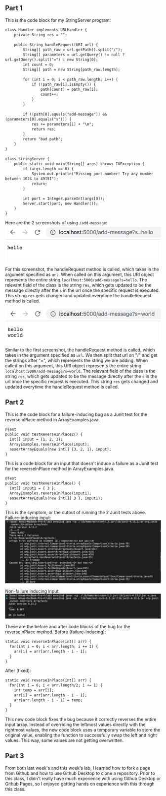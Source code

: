 ## Part 1
This is the code block for my StringServer program:
```
class Handler implements URLHandler {
    private String res = "";

    public String handleRequest(URI url) {
        String[] path_raw = url.getPath().split("/");
        String[] parameters = url.getQuery() != null ? url.getQuery().split("=") : new String[0];
        int count = 0;
        String[] path = new String[path_raw.length];
        
        for (int i = 0; i < path_raw.length; i++) {
            if (!path_raw[i].isEmpty()) {
                path[count] = path_raw[i];
                count++;
            }
        }

        if ((path[0].equals("add-message")) && (parameters[0].equals("s"))) {            
            res += parameters[1] + "\n";
            return res;
        }
        return "bad path";
    }
}

class StringServer {
    public static void main(String[] args) throws IOException {
        if (args.length == 0) {
            System.out.println("Missing port number! Try any number between 1024 to 49151");
            return;
        }

        int port = Integer.parseInt(args[0]);
        Server.start(port, new Handler());
    }
}
```

Here are the 2 screenshots of using `/add-message`:
![image](add-message_1.png)

For this screenshot, the handleRequest method is called, which takes in the argument specified as `url`. When called on this argument, this URI object represents the entire string `localhost:5000/add-message?s=hello`. The relevant field of the class is the string `res`, which gets updated to be the message directly after the `s` in the url once the specific request is executed. This string `res` gets changed and updated everytime the handleRequest method is called.

![image](add-message_2.png)

Similar to the first screenshot, the handleRequest method is called, which takes in the argument specified as `url`. We then split that url on "/" and get the strings after "=", which represents the string we are adding. When called on this argument, this URI object represents the entire string `localhost:5000/add-message?s=world`. The relevant field of the class is the string `res`, which gets updated to be the message directly after the `s` in the url once the specific request is executed. This string `res` gets changed and updated everytime the handleRequest method is called.


## Part 2
This is the code block for a failure-inducing bug as a Junit test for the reverseInPlace method in ArrayExamples.java.
```
@Test
public void testReverseInPlace2() {
  int[] input = {1, 2, 3};
  ArrayExamples.reverseInPlace(input);
  assertArrayEquals(new int[] {3, 2, 1}, input);
}
```

This is a code block for an input that doesn't induce a failure as a Junit test for the reverseInPlace method in ArrayExamples.java.
```
@Test 
public void testReverseInPlace() {
  int[] input1 = { 3 };
  ArrayExamples.reverseInPlace(input1);
  assertArrayEquals(new int[]{ 3 }, input1);
}
```

This is the symptom, or the output of running the 2 Junit tests above.
Failure-inducing input:
![image](buggy_testReversed.png)

Non-failure inducing input:
![image](correct_testReversed.png)

These are the before and after code blocks of the bug for the reverseInPlace method.
Before (failure-inducing):
```
static void reverseInPlace(int[] arr) {
  for(int i = 0; i < arr.length; i += 1) {
    arr[i] = arr[arr.length - i - 1];
  }
}
```

After (fixed):
```
static void reverseInPlace(int[] arr) {
  for(int i = 0; i < arr.length/2; i += 1) {
    int temp = arr[i];
    arr[i] = arr[arr.length - i - 1];
    arr[arr.length - i - 1] = temp;
  }
}
```
This new code block fixes the bug because it correctly reverses the entire input array. Instead of overriding the leftmost values directly with the rightmost values, the new code block uses a temporary variable to store the original value, enabling the function to successfully swap the left and right values. This way, some values are not getting overwritten.


## Part 3
From both last week's and this week's lab, I learned how to fork a page from Github and how to use Github Desktop to clone a repository. Prior to this class, I didn't really have much experience with using Github Desktop or Github Pages, so I enjoyed getting hands on experience with this through this class.
